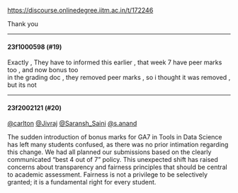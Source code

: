 https://discourse.onlinedegree.iitm.ac.in/t/172246

Thank you</p><hr>

<h4>23f1000598 (#19)</h4>
<p>Exactly , They have to informed this earlier , that week 7 have peer marks too , and now bonus too<br/>
in the grading doc , they removed peer marks , so i thought it was removed , but its not</p><hr>

<h4>23f2002121 (#20)</h4>
<p><a class="mention" href="/u/carlton">@carlton</a> <a class="mention" href="/u/jivraj">@Jivraj</a> <a class="mention" href="/u/saransh_saini">@Saransh_Saini</a> <a class="mention" href="/u/s.anand">@s.anand</a></p>
<p>The sudden introduction of bonus marks for GA7 in Tools in Data Science has left many students confused, as there was no prior intimation regarding this change. We had all planned our submissions based on the clearly communicated “best 4 out of 7” policy. This unexpected shift has raised concerns about transparency and fairness principles that should be central to academic assessment. Fairness is not a privilege to be selectively granted; it is a fundamental right for every student.